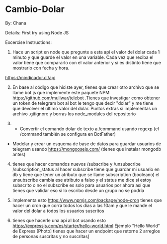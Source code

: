 # Cambio-Dolar

By: Chana

Details: First try using Node JS

Excercise Instructions:

1) Hace un script en node que pregunte a esta api el valor del dolar cada 1 minuto y que guarde el valor en una variable. Cada vez que reciba el valor tiene que compararlo con el valor anterior y si es distinto tiene que mostrarlo con fecha y hora.

https://mindicador.cl/api

2) En base al código que hiciste ayer, tienes que crear otro archivo que se llame bot.js que implemente este paquete NPM https://github.com/mullwar/telebot .Tienes que investigar como obtener un token de telegram bot
al bot le tengo que decir "dolar" y me tiene que devolver el último valor del dolar. Puntos extras si implementas un archivo .gitignore y borras los node_modules del repositorio

3) - Convertir el comando dolar de texto a /command usando regexp (el /command también se configura en BotFather)
- Modelar y crear un esquema de base de datos para guardar usuarios de telegram usando https://mongoosejs.com/
(tienes que instalar mongodb antes)

4) tienes que hacer comandos nuevos /subscribe y /unsubscribe /subscription_status
al hacer subscribe tiene que guardar mi usuario en db y tiene que tener un atributo que se llame subscription (booleano)
el unsubscribe cambia ese atributo a falso
y el status me dice si estoy subscrito o no
el subscribe es solo para usuarios por ahora
así que tienes que validar eso
si lo escribo desde un grupo no se podría

5) implementa esto https://www.npmjs.com/package/node-cron
tienes que hacer un cron que corra todos los días a las 10am
y que le mande el valor del dolar
a todos los usuarios suscritos

6) tienes que hacerle una api al bot usando esto https://expressjs.com/es/starter/hello-world.html
Ejemplo "Hello World" de Express
[Photo]
tienes que hacer un endpoint que retorne 2 arreglos de personas suscritas y no suscritas∫
